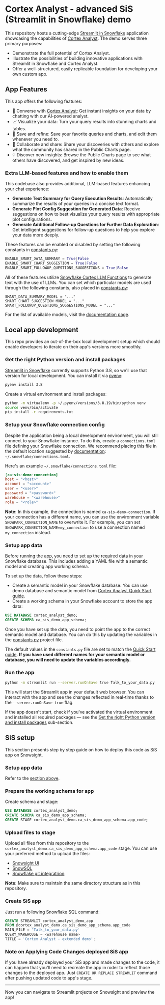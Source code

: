 # Cortex Analyst - advanced SiS (Streamlit in Snowflake) demo

This repository hosts a cutting-edge [Streamlit in Snowflake](https://docs.snowflake.com/en/developer-guide/streamlit/about-streamlit) application showcasing the capabilities of [Cortex Analyst](https://docs.snowflake.com/en/user-guide/snowflake-cortex/cortex-analyst). The demo serves three primary purposes:

* Demonstrate the full potential of Cortex Analyst.
* Illustrate the possibilities of building innovative applications with Streamlit in Snowflake and Cortex Analyst.
* Offer a well-structured, easily replicable foundation for developing your own custom app.


##  App Features

This app offers the following features:

* 💬 Converse with [Cortex Analyst](https://docs.snowflake.com/en/user-guide/snowflake-cortex/cortex-analyst): Get instant insights on your data by chatting with our AI-powered analyst.
* 📈 Visualize your data: Turn your query results into stunning charts and tables.
* 💾 Save and refine: Save your favorite queries and charts, and edit them whenever you need to.
* 👥 Collaborate and share: Share your discoveries with others and explore what the community has shared in the Public Charts page.
* 💡 Discover new insights: Browse the Public Charts page to see what others have discovered, and get inspired by new ideas.

### Extra LLM-based features and how to enable them

This codebase also provides additional, LLM-based features enhancing your chat experience:

* **Generate Text Summary for Query Execution Results**: Automatically summarize the results of your queries in a concise text format.
* **Generate Plot Config Suggestion for Generated Data**: Receive suggestions on how to best visualize your query results with appropriate plot configurations.
* **Generate Additional Follow-up Questions for Further Data Exploration**: Get intelligent suggestions for follow-up questions to help you explore your data more deeply.

These features can be enabled or disabled by setting the following constants in [constants.py](./constants.py):

```python
ENABLE_SMART_DATA_SUMMARY = True|False
ENABLE_SMART_CHART_SUGGESTION = True|False
ENABLE_SMART_FOLLOWUP_QUESTIONS_SUGGESTIONS = True|False
```

All of these features utilize [Snowflake Cortex LLM Functions](https://docs.snowflake.com/en/user-guide/snowflake-cortex/llm-functions) to generate text with the use of LLMs. You can set which particular models are used through the following constants, also placed in [constants.py](./constants.py):

```
SMART_DATA_SUMMARY_MODEL = "..."
SMART_CHART_SUGGESTION_MODEL = "..."
SMART_FOLLOWUP_QUESTIONS_SUGGESTIONS_MODEL = "..."
```

For the list of available models, visit the [documentation page](https://docs.snowflake.com/en/user-guide/snowflake-cortex/llm-functions#availability).


## Local app development
This repo provides an out-of-the-box local development setup which should enable developers to iterate on their app's versions more smoothly.

### Get the right Python version and install packages

[Streamlit in Snowflake](https://docs.snowflake.com/en/developer-guide/streamlit/about-streamlit) currently supports Python 3.8, so we'll use that version for local development. You can install it via [pyenv](https://github.com/pyenv/pyenv):

```bash
pyenv install 3.8
```

Create a virtual environment and install packages:

```bash
python -m virtualenv -p ~/.pyenv/versions/3.8.19/bin/python venv
source venv/bin/activate
pip install -r requirements.txt
```

### Setup your Snowflake connection config

Despite the application being a local development environment, you will still connect to your Snowflake instance. To do this, create a `connections.toml` file defining your Snowflake connection. We recommend placing this file in the default location suggested by [documentation](https://docs.snowflake.com/en/developer-guide/python-connector/python-connector-connect#connecting-using-the-connections-toml-file): `~/.snowflake/connections.toml`.

Here's an example `~/.snowflake/connections.toml` file:
```toml
[ca-sis-demo-connection]
host = "<host>"
account = "<account>"
user = "<user>"
password = "<password>"
warehouse = "<warehouse>"
role = "<role>"
```

**Note:** In this example, the connection is named `ca-sis-demo-connection`. If your connection has a different name, you can use the environment variable `SNOWPARK_CONNECTION_NAME` to overwrite it. For example, you can set `SNOWPARK_CONNECTION_NAME=my_connection` to use a connection named `my_connection` instead.


### Setup app data

Before running the app, you need to set up the required data in your Snowflake database. This includes adding a YAML file with a semantic model and creating app working schema.

To set up the data, follow these steps:

* Create a semantic model in your Snowflake database. You can use demo database and semantic model from [Cortex Analyst Quick Start guide](https://quickstarts.snowflake.com/guide/getting_started_with_cortex_analyst/index.html#2).
* Create a working schema in your Snowflake account to store the app data:

```sql
USE DATABASE cortex_analyst_demo;
CREATE SCHEMA ca_sis_demo_app_schema;
```

Once you have set up the data, you need to point the app to the correct semantic model and database. You can do this by updating the variables in the [constants.py](./constants.py) project file.

The default values in the `constants.py` file are set to match the [Quick Start guide](https://quickstarts.snowflake.com/guide/getting_started_with_cortex_analyst/index.html#0). 
__If you have used different names for your semantic model or database, you will need to update the variables accordingly.__


### Run the app
```bash
python -m streamlit run --server.runOnSave true Talk_to_your_data.py
```
This will start the Streamlit app in your default web browser. You can interact with the app and see the changes reflected in real-time thanks to the `--server.runOnSave true` flag.

If the app doesn't start, check if you've activated the virtual environment and installed all required packages — see the [Get the right Python version and install packages](#get-the-right-python-version-and-install-packages) sub-section.


## SiS setup
This section presents step by step guide on how to deploy this code as SiS app on Snowsight.

### Setup app data

Refer to the [section above](#setup-app-data).

### Prepare the working schema for app

Create schema and stage:
```sql
USE DATABASE cortex_analyst_demo;
CREATE SCHEMA ca_sis_demo_app_schema;
CREATE STAGE cortex_analyst_demo.ca_sis_demo_app_schema.app_code;
```

### Upload files to stage
Upload all files from this repository to the `cortex_analyst_demo.ca_sis_demo_app_schema.app_code` stage. You can use your preferred method to upload the files:
* [Snowsight UI](https://docs.snowflake.com/en/user-guide/data-load-local-file-system-stage-ui)
* [SnowSQL](https://docs.snowflake.com/en/user-guide/data-load-local-file-system-stage)
* [Snowflake git integratrion](https://docs.snowflake.com/en/developer-guide/git/git-overview)

**Note:** Make sure to maintain the same directory structure as in this repository.

### Create SiS app
Just run a following Snowflake SQL command:
```sql
CREATE STREAMLIT cortex_analyst_demo_app
FROM @cortex_analyst_demo.ca_sis_demo_app_schema.app_code
MAIN_FILE = 'Talk_to_your_data.py'
QUERY_WAREHOUSE = <warehouse name>
TITLE = 'Cortex Analyst - extended demo';
```

### Note on Applying Code Changes deployed SiS app

If you have already deployed your SiS app and made changes to the code, it can happen that you'll need to recreate the app in roder to reflect those changes to the deployed app. Just `CREATE OR REPLACE STREAMLIT` command after pushing updated code to app's stage.

---

Now you can navigate to Streamlit projects on Snowsight and preview the app!

